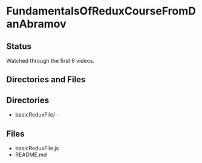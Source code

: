 # FundamentalsOfReduxCourseFromDanAbramov

## Status

Watched through the first 6 videos.

## Directories and Files
## Directories
* basicReduxFile/ - 
## Files
* basicReduxFile.js
* README.md